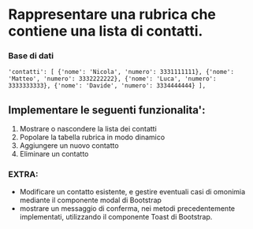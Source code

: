 # Rappresentare una rubrica che contiene una lista di contatti.

### Base di dati
`'contatti': [
    {'nome': 'Nicola', 'numero': 3331111111},
    {'nome': 'Matteo', 'numero': 3332222222},
    {'nome': 'Luca', 'numero': 3333333333},
    {'nome': 'Davide', 'numero': 3334444444}
],`

## Implementare le seguenti funzionalita':
1. Mostrare o nascondere la lista dei contatti
2. Popolare la tabella rubrica in modo dinamico
3. Aggiungere un nuovo contatto 
4. Eliminare un contatto

### EXTRA: 
- Modificare un contatto esistente, e gestire eventuali casi di omonimia mediante il componente modal di Bootstrap
- mostrare un messaggio di conferma, nei metodi precedentemente implementati, utilizzando il componente Toast di Bootstrap.
